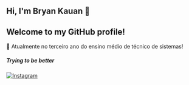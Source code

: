 ## Hi, I'm Bryan Kauan 👋
## Welcome to my GitHub profile!
                                                                          
:school: Atualmente no terceiro ano do ensino médio de técnico de sistemas!
                                                                                        

##### Trying to be better
 <div> 
<a href="https://www.instagram.com/eobraiak/" target="_blank">
  <img src="https://img.shields.io/badge/Instagram-E4405F?style=for-the-badge&logo=instagram&logoColor=white" alt="Instagram">
</a>

